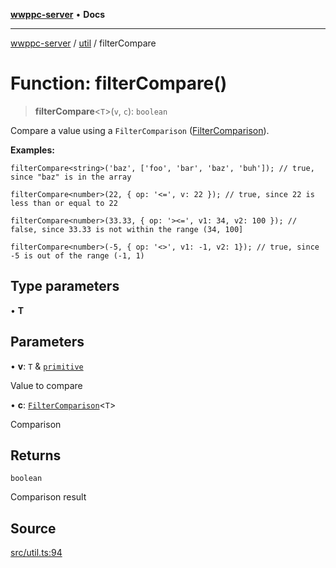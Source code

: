 [**wwppc-server**](../../README.md) • **Docs**

***

[wwppc-server](../../modules.md) / [util](../README.md) / filterCompare

# Function: filterCompare()

> **filterCompare**\<`T`\>(`v`, `c`): `boolean`

Compare a value using a `FilterComparison` ([FilterComparison](../type-aliases/FilterComparison.md)).

**Examples:**

```
filterCompare<string>('baz', ['foo', 'bar', 'baz', 'buh']); // true, since "baz" is in the array
```
```
filterCompare<number>(22, { op: '<=', v: 22 }); // true, since 22 is less than or equal to 22
```
```
filterCompare<number>(33.33, { op: '><=', v1: 34, v2: 100 }); // false, since 33.33 is not within the range (34, 100]
```
```
filterCompare<number>(-5, { op: '<>', v1: -1, v2: 1}); // true, since -5 is out of the range (-1, 1)
```

## Type parameters

• **T**

## Parameters

• **v**: `T` & [`primitive`](../type-aliases/primitive.md)

Value to compare

• **c**: [`FilterComparison`](../type-aliases/FilterComparison.md)\<`T`\>

Comparison

## Returns

`boolean`

Comparison result

## Source

[src/util.ts:94](https://github.com/WWPPC/WWPPC-server/blob/7d555ed708ef67895244cc584473d7c0aa4c1395/src/util.ts#L94)
